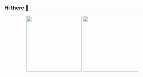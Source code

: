 ### Hi there 👋

<div align="center">
  <a href="https://github.com/Lucasdevsantos">
  <img height="180em" src="https://github-readme-stats.vercel.app/api?username=Lucasdevsantos&show_icons=true&theme=dracula&include_all_commits=true&count_private=true"/>
  <img height="180em" src="https://github-readme-stats.vercel.app/api/top-langs/?username=Lucasdevsantos&layout=compact&langs_count=7&theme=dracula"/>
</div>
